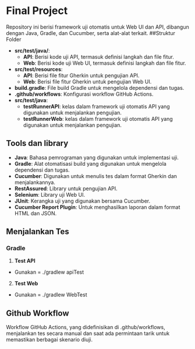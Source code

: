 # Final Project
Repository ini berisi framework uji otomatis untuk Web UI dan API, dibangun dengan Java, Gradle, dan Cucumber, serta alat-alat terkait.
##Struktur Folder
- **src/test/java/**:
    - **API**: Berisi kode uji API, termasuk definisi langkah dan file fitur.
    - **Web**: Berisi kode uji Web UI, termasuk definisi langkah dan file fitur.
- **src/test/resources**:
    - **API**: Berisi file fitur Gherkin untuk pengujian API.
    - **Web**: Berisi file fitur Gherkin untuk pengujian Web UI.
- **build.gradle**: File build Gradle untuk mengelola dependensi dan tugas.
- **.github/workflows**: Konfigurasi workflow GitHub Actions.
- **src/test/java**:
  - **testRunnerAPI**: kelas dalam framework uji otomatis API yang digunakan untuk menjalankan pengujian.
  - **testRunnerWeb**: kelas dalam framework uji otomatis API yang digunakan untuk menjalankan pengujian.

## Tools dan library
- **Java**: Bahasa pemrograman yang digunakan untuk implementasi uji.
- **Gradle**: Alat otomatisasi build yang digunakan untuk mengelola dependensi dan tugas.
- **Cucumber**: Digunakan untuk menulis tes dalam format Gherkin dan menjalankannya.
- **RestAssured**: Library untuk pengujian API.
- **Selenium**: Library uji Web UI.
- **JUnit**: Kerangka uji yang digunakan bersama Cucumber.
- **Cucumber Report Plugin**: Untuk menghasilkan laporan dalam format HTML dan JSON.

## Menjalankan Tes

### Gradle

1. **Test API**
- Gunakan = ./gradlew apiTest

2. **Test Web**
- Gunakan =  ./gradlew WebTest

## Github Workflow
Workflow GitHub Actions, yang didefinisikan di .github/workflows, menjalankan tes secara manual dan saat ada permintaan tarik untuk memastikan berbagai skenario diuji.
